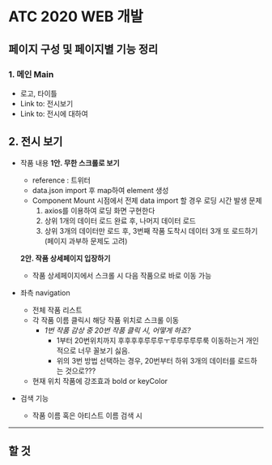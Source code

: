 # ATC 2020 WEB 개발

## 페이지 구성 및 페이지별 기능 정리

### 1. 메인 Main
- 로고, 타이틀
- Link to: 전시보기
- Link to: 전시에 대하여

## 2. 전시 보기
- 작품 내용
    __1안. 무한 스크롤로 보기__
    - reference : 트위터
    - data.json import 후 map하여 element 생성
    - Component Mount 시점에서 전제 data import 할 경우 로딩 시간 발생 문제
        1. axios를 이용하여 로딩 화면 구현한다
        2. 상위 1개의 데이터 로드 완료 후, 나머지 데이터 로드
        3. 상위 3개의 데이터만 로드 후, 3번째 작품 도착시 데이터 3개 또 로드하기 (페이지 과부하 문제도 고려)

    __2안. 작품 상세페이지 입장하기__
    - 작품 상세페이지에서 스크롤 시 다음 작품으로 바로 이동 가능
    

- 좌측 navigation
    - 전체 작품 리스트
    - 각 작품 이름 클릭시 해당 작품 위치로 스크롤 이동
        - _1번 작품 감상 중 20번 작품 클릭 시, 어떻게 하죠?_
            - 1부터 20번위치까지 후후후후루루루ㅜ루루루루루룩 이동하는거 개인적으로 너무 꼴보기 싫음.
            - 위의 3번 방법 선택하는 경우, 20번부터 하위 3개의 데이터를 로드하는 것으로???
    - 현재 위치 작품에 강조효과 bold or keyColor

- 검색 기능
    - 작품 이름 혹은 아티스트 이름 검색 시     

---
## 할 것
